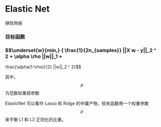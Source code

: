 # Elastic Net

弹性网络

### 

### 目标函数

### $$\underset{w}{min\,} { \frac{1}{2n_{samples}} ||X w - y||_2 ^ 2 + \alpha \rho ||w||_1 +
\frac{\alpha(1-\rho)}{2} ||w||_2 ^ 2}$$



其中，$$p$$ 为范数权重超参数



ElasticNet 可以看作 Lasso 和 Ridge 的中庸产物，损失函数用一个权重参数 $$p$$ 来平衡 L1 和 L2 正则化的比重。







